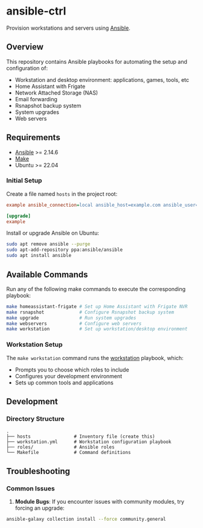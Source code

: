 # ansible-ctrl

Provision workstations and servers using [Ansible](https://www.ansible.com/).

## Overview

This repository contains Ansible playbooks for automating the setup and configuration of:

- Workstation and desktop environment: applications, games, tools, etc
- Home Assistant with Frigate
- Network Attached Storage (NAS)
- Email forwarding
- Rsnapshot backup system
- System upgrades
- Web servers

## Requirements

- [Ansible](https://www.ansible.com/) >= 2.14.6
- [Make](https://www.gnu.org/software/make/)
- Ubuntu >= 22.04

### Initial Setup

Create a file named `hosts` in the project root:

```ini
example ansible_connection=local ansible_host=example.com ansible_user=andornaut ansible_python_interpreter=/usr/bin/python3

[upgrade]
example
```

Install or upgrade Ansible on Ubuntu:

```bash
sudo apt remove ansible --purge
sudo apt-add-repository ppa:ansible/ansible
sudo apt install ansible
```

## Available Commands

Run any of the following make commands to execute the corresponding playbook:

```bash
make homeassistant-frigate # Set up Home Assistant with Frigate NVR
make rsnapshot             # Configure Rsnapshot backup system
make upgrade               # Run system upgrades
make webservers            # Configure web servers
make workstation           # Set up workstation/desktop environment
```

### Workstation Setup

The `make workstation` command runs the [workstation](./workstation.yml) playbook, which:

- Prompts you to choose which roles to include
- Configures your development environment
- Sets up common tools and applications

## Development

### Directory Structure

```text
.
├── hosts                # Inventory file (create this)
├── workstation.yml      # Workstation configuration playbook
├── roles/               # Ansible roles
└── Makefile             # Command definitions
```

## Troubleshooting

### Common Issues

1. **Module Bugs**: If you encounter issues with community modules, try forcing an upgrade:

```bash
ansible-galaxy collection install --force community.general
```

